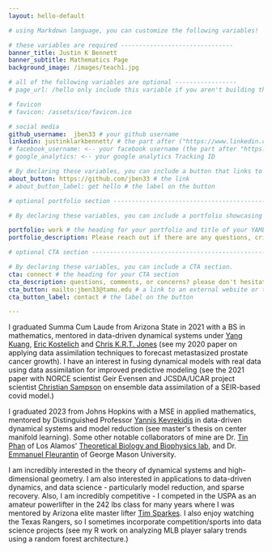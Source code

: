 ```yaml
---
layout: hello-default

# using Markdown language, you can customize the following variables!

# these variables are required -------------------------------
banner_title: Justin K Bennett
banner_subtitle: Mathematics Page
background_image: /images/teach1.jpg

# all of the following variables are optional -----------------
# page_url: /hello only include this variable if you aren't building the page to your primary domain 

# favicon
# favicon: /assets/ico/favicon.ico

# social media
github_username:  jben33 # your github username
linkedin: justinklarkbennett/ # the part after ("https://www.linkedin.com/in/...")
# facebook_username: <-- your facebook username (the part after "https://www.facebook.com/...")
# google_analytics: <-- your google analytics Tracking ID

# By declaring these variables, you can include a button that links to an external website or to media.
about_button: https://github.com/jben33 # the link
# about_button_label: get hello # the label on the button

# optional portfolio section ------------------------------------------

# By declaring these variables, you can include a portfolio showcasing your work and organize your portfolio's items into a custom layout, all without adding any CSS. In addition, you must 1) create an HTML file in the_includes folder for each project with the text you'd like to display, and 2) create a YAML file in the _data folder describing the order in which each project should be shown and categorized. See `/includes/example.html` and `/_data/work.yml` for examples.

portfolio: work # the heading for your portfolio and title of your YAML file
portfolio_description: Please reach out if there are any questions, critiques, or if interested in collaborations. # a description to be desplayed below the heading and above the content

# optional CTA section --------------------------------------------------

# By declaring these variables, you can include a CTA section.
cta: connect # the heading for your CTA section
cta_description: questions, comments, or concerns? please don't hesitate to reach out. # a description to be desplayed below the heading and above the content
cta_button: mailto:jben33@tamu.edu # a link to an external website or to media
cta_button_label: contact # the label on the button

---			
```

[//]: # (write a bit about yourself here)
I graduated Summa Cum Laude from Arizona State in 2021 with a BS in mathematics, mentored in data-driven dynamical systems under <a href="https://search.asu.edu/profile/11246">Yang Kuang</a>, <a href="https://search.asu.edu/profile/57462">Eric Kostelich</a> and <a href="https://tarheels.live/applieddynamics/christopher-jones/">Chris K.R.T. Jones</a> (see my 2020 paper on applying data assimilation techniques to forecast metastasized prostate cancer growth). I have an interest in fusing dynamical models with real data using data assimilation for improved predictive modeling (see the 2021 paper with NORCE scientist Geir Evensen and JCSDA/UCAR project scientist <a href="https://www.jcsda.org/christian-sampson">Christian Sampson</a> on ensemble data assimilation of a SEIR-based covid model.) 

I graduated 2023 from Johns Hopkins with a MSE in applied mathematics, mentored by Distinguished Professor <a href="https://engineering.jhu.edu/faculty/ioannis-kevrekidis/">Yannis Kevrekidis</a> in data-driven dynamical systems and model reduction (see master's thesis on center manifold learning). Some other notable collaborators of mine are Dr. <a href="https://www.researchgate.net/profile/Tin-Phan">Tin Phan</a> of Los Alamos' <a href="https://www.lanl.gov/org/ddste/aldsc/theoretical/theoretical-biology-biophysics/index.php">Theoretical Biology and Biophysics lab</a>, and Dr. <a href="https://emmanuelfleurantin.info">Emmanuel Fleurantin</a> of George Mason University. 

I am incredibly interested in the theory of dynamical systems and high-dimensional geometry. I am also interested in applications to data-driven dynamics, and data science - particularly model reduction, and sparse recovery. Also, I am incredibly competitive - I competed in the USPA as an amateur powerlifter in the 242 lbs class for many years where I was mentored by Arizona elite master lifter <a href="https://www.diehardpeoria.com/">Tim Sparkes</a>. I also enjoy watching the Texas Rangers, so I sometimes incorporate competition/sports into data science projects (see my R work on analyzing MLB player salary trends using a random forest architecture.) 

